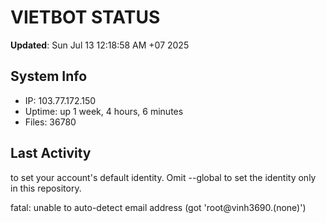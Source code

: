 # VIETBOT STATUS
**Updated**: Sun Jul 13 12:18:58 AM +07 2025

## System Info
- IP: 103.77.172.150
- Uptime: up 1 week, 4 hours, 6 minutes
- Files: 36780

## Last Activity

to set your account's default identity.
Omit --global to set the identity only in this repository.

fatal: unable to auto-detect email address (got 'root@vinh3690.(none)')
